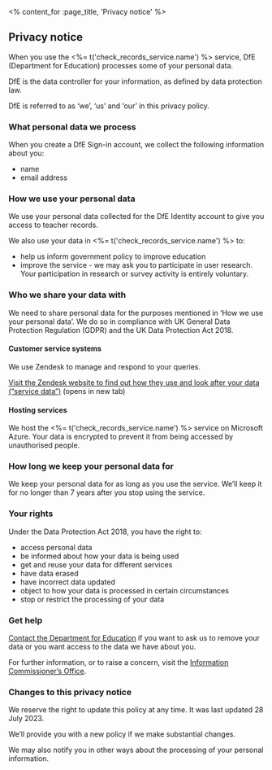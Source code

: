 <% content_for :page_title, 'Privacy notice' %>

## Privacy notice

When you use the <%= t('check_records_service.name') %> service, DfE (Department for Education) processes some of your personal data.

DfE is the data controller for your information, as defined by data protection law.

DfE is referred to as ‘we’, ‘us’ and ‘our’ in this privacy policy.

### What personal data we process

When you create a DfE Sign-in account, we collect the following information about you:

- name
- email address

### How we use your personal data

We use your personal data collected for the DfE Identity account to give you access to teacher records.

We also use your data in <%= t('check_records_service.name') %> to:

- help us inform government policy to improve education
- improve the service - we may ask you to participate in user research. Your participation in research or survey activity is entirely voluntary.

### Who we share your data with

We need to share personal data for the purposes mentioned in ‘How we use your personal data’. We do so in compliance with UK General Data Protection Regulation (GDPR) and the UK Data Protection Act 2018.

#### Customer service systems

We use Zendesk to manage and respond to your queries.

<a href="https://www.zendesk.co.uk/company/privacy-and-data-protection/#faq-general-1" rel="noreferrer noopener" target="_blank"> Visit the Zendesk website to find out how they use and look after your data (“service data”)</a> (opens in new tab)

#### Hosting services

We host the <%= t('check_records_service.name') %> service on Microsoft Azure. Your data is encrypted to prevent it from being accessed by unauthorised people.

### How long we keep your personal data for

We keep your personal data for as long as you use the service. We’ll keep it for no longer than 7 years after you stop using the service.

### Your rights

Under the Data Protection Act 2018, you have the right to:

- access personal data
- be informed about how your data is being used
- get and reuse your data for different services
- have data erased
- have incorrect data updated
- object to how your data is processed in certain circumstances
- stop or restrict the processing of your data

### Get help

[Contact the Department for Education](mailto:data.protection@education.gov.uk) if you want to ask us to remove your data or you want access to the data we have about you.

For further information, or to raise a concern, visit the <a href="https://ico.org.uk/">Information Commissioner’s Office</a>.

### Changes to this privacy notice

We reserve the right to update this policy at any time. It was last updated 28 July 2023.

We’ll provide you with a new policy if we make substantial changes.

We may also notify you in other ways about the processing of your personal information.
